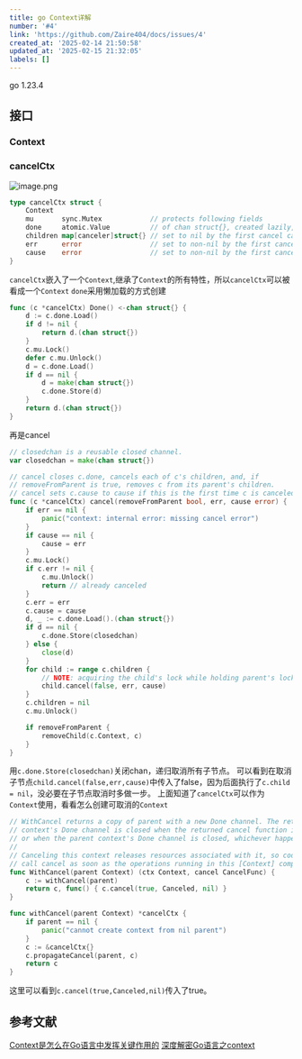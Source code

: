 ```yaml
---
title: go Context详解
number: '#4'
link: 'https://github.com/Zaire404/docs/issues/4'
created_at: '2025-02-14 21:50:58'
updated_at: '2025-02-15 21:32:05'
labels: []
---
```

go 1.23.4
## 接口
### Context
### cancelCtx
![image.png](https://cdn.jsdelivr.net/gh/zaire404/docs@main/images/2025/2/1739626387188.png)
```go
type cancelCtx struct {
    Context
    mu       sync.Mutex            // protects following fields
    done     atomic.Value          // of chan struct{}, created lazily, closed by first cancel call
    children map[canceler]struct{} // set to nil by the first cancel call
    err      error                 // set to non-nil by the first cancel call
    cause    error                 // set to non-nil by the first cancel call
}
```
`cancelCtx`嵌入了一个`Context`,继承了`Context`的所有特性，所以`cancelCtx`可以被看成一个`Context`
`done`采用懒加载的方式创建
```go
func (c *cancelCtx) Done() <-chan struct{} {
	d := c.done.Load()
	if d != nil {
		return d.(chan struct{})
	}
	c.mu.Lock()
	defer c.mu.Unlock()
	d = c.done.Load()
	if d == nil {
		d = make(chan struct{})
		c.done.Store(d)
	}
	return d.(chan struct{})
}
```
再是cancel
```go
// closedchan is a reusable closed channel.
var closedchan = make(chan struct{})

// cancel closes c.done, cancels each of c's children, and, if
// removeFromParent is true, removes c from its parent's children.
// cancel sets c.cause to cause if this is the first time c is canceled.
func (c *cancelCtx) cancel(removeFromParent bool, err, cause error) {
	if err == nil {
		panic("context: internal error: missing cancel error")
	}
	if cause == nil {
		cause = err
	}
	c.mu.Lock()
	if c.err != nil {
		c.mu.Unlock()
		return // already canceled
	}
	c.err = err
	c.cause = cause
	d, _ := c.done.Load().(chan struct{})
	if d == nil {
		c.done.Store(closedchan)
	} else {
		close(d)
	}
	for child := range c.children {
		// NOTE: acquiring the child's lock while holding parent's lock.
		child.cancel(false, err, cause)
	}
	c.children = nil
	c.mu.Unlock()

	if removeFromParent {
		removeChild(c.Context, c)
	}
}
```
用`c.done.Store(closedchan)`关闭chan，递归取消所有子节点。
可以看到在取消子节点`child.cancel(false,err,cause)`中传入了false，因为后面执行了`c.child = nil`，没必要在子节点取消时多做一步。
上面知道了`cancelCtx`可以作为`Context`使用，看看怎么创建可取消的`Context`
```go
// WithCancel returns a copy of parent with a new Done channel. The returned
// context's Done channel is closed when the returned cancel function is called
// or when the parent context's Done channel is closed, whichever happens first.
//
// Canceling this context releases resources associated with it, so code should
// call cancel as soon as the operations running in this [Context] complete.
func WithCancel(parent Context) (ctx Context, cancel CancelFunc) {
	c := withCancel(parent)
	return c, func() { c.cancel(true, Canceled, nil) }
}

func withCancel(parent Context) *cancelCtx {
	if parent == nil {
		panic("cannot create context from nil parent")
	}
	c := &cancelCtx{}
	c.propagateCancel(parent, c)
	return c
}
```
这里可以看到`c.cancel(true,Canceled,nil)`传入了true。


## 参考文献
[Context是怎么在Go语言中发挥关键作用的](https://zhuanlan.zhihu.com/p/403520960)
[深度解密Go语言之context](https://zhuanlan.zhihu.com/p/68792989)
